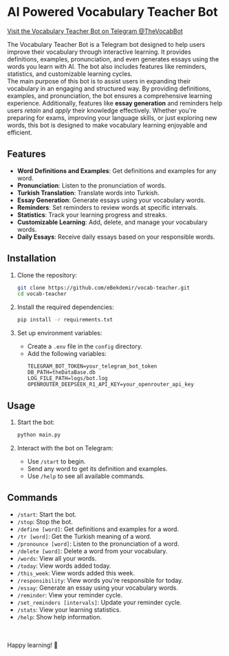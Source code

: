 # AI Powered Vocabulary Teacher Bot
[Visit the Vocabulary Teacher Bot on Telegram @TheVocabBot](https://t.me/TheVocabBot)

The Vocabulary Teacher Bot is a Telegram bot designed to help users improve their vocabulary through interactive learning. It provides definitions, examples, pronunciation, and even generates essays using the words you learn with AI. The bot also includes features like reminders, statistics, and customizable learning cycles.
<br>
The main purpose of this bot is to assist users in expanding their vocabulary in an engaging and structured way. By providing definitions, examples, and pronunciation, the bot ensures a comprehensive learning experience. Additionally, features like **essay generation** and reminders help users _retain_ and _apply_ their knowledge effectively. Whether you're preparing for exams, improving your language skills, or just exploring new words, this bot is designed to make vocabulary learning enjoyable and efficient.

## Features

- **Word Definitions and Examples**: Get definitions and examples for any word.
- **Pronunciation**: Listen to the pronunciation of words.
- **Turkish Translation**: Translate words into Turkish.
- **Essay Generation**: Generate essays using your vocabulary words.
- **Reminders**: Set reminders to review words at specific intervals.
- **Statistics**: Track your learning progress and streaks.
- **Customizable Learning**: Add, delete, and manage your vocabulary words.
- **Daily Essays**: Receive daily essays based on your responsible words.

## Installation

1. Clone the repository:
   ```bash
   git clone https://github.com/eBekdemir/vocab-teacher.git
   cd vocab-teacher
   ```

2. Install the required dependencies:
   ```bash
   pip install -r requirements.txt
   ```

3. Set up environment variables:
   - Create a `.env` file in the `config` directory.
   - Add the following variables:
     ```
     TELEGRAM_BOT_TOKEN=your_telegram_bot_token
     DB_PATH=theDataBase.db
     LOG_FILE_PATH=logs/bot.log
     OPENROUTER_DEEPSEEK_R1_API_KEY=your_openrouter_api_key
     ```

## Usage

1. Start the bot:
   ```bash
   python main.py
   ```

2. Interact with the bot on Telegram:
   - Use `/start` to begin.
   - Send any word to get its definition and examples.
   - Use `/help` to see all available commands.

## Commands

- `/start`: Start the bot.
- `/stop`: Stop the bot.
- `/define [word]`: Get definitions and examples for a word.
- `/tr [word]`: Get the Turkish meaning of a word.
- `/pronounce [word]`: Listen to the pronunciation of a word.
- `/delete [word]`: Delete a word from your vocabulary.
- `/words`: View all your words.
- `/today`: View words added today.
- `/this_week`: View words added this week.
- `/responsibility`: View words you're responsible for today.
- `/essay`: Generate an essay using your vocabulary words.
- `/reminder`: View your reminder cycle.
- `/set_reminders [intervals]`: Update your reminder cycle.
- `/stats`: View your learning statistics.
- `/help`: Show help information.

<br><br>
Happy learning! 🎉
